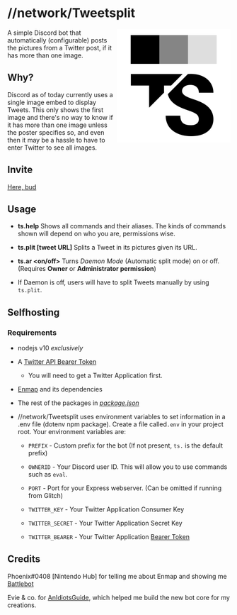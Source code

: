 # //network/Tweetsplit

<img align="right" width="256px" height="256px" src="images/TS.png">

A simple Discord bot that automatically (configurable) posts the pictures from a Twitter post, if it has more than one image.

## Why?

Discord as of today currently uses a single image embed to display Tweets. This only shows the first image and there's no way to know if it has more than one image unless the poster specifies so, and even then it may be a hassle to have to enter Twitter to see all images.

## Invite

[Here, bud](https://discordapp.com/oauth2/authorize/?permissions=51200&scope=bot&client_id=620391818105978920)

## Usage

* **ts.help**
Shows all commands and their aliases.
The kinds of commands shown will depend on who you are, permissions wise.

* **ts.plit [tweet URL]**
Splits a Tweet in its pictures given its URL.

* **ts.ar <on/off>**
Turns *Daemon Mode* (Automatic split mode) on or off. (Requires **Owner** or **Administrator permission**)
* If Daemon is off, users will have to split Tweets manually by using `ts.plit`.

## Selfhosting

### Requirements
   * nodejs v10 *exclusively*
   * A [Twitter API Bearer Token](https://developer.twitter.com/en/docs/basics/authentication/guides/bearer-tokens)
      * You will need to get a Twitter Application first.
   * [Enmap](http://enmap.evie.dev/) and its dependencies
   * The rest of the packages in *[package.json](package.json)*

   * //network/Tweetsplit uses environment variables to set information in a .env file (dotenv npm package). Create a file called``.env`` in your project root. Your environment variables are:

     * ``PREFIX`` - Custom prefix for the bot (If not present, ``ts.`` is the default prefix)

     * ``OWNERID`` - Your Discord user ID. This will allow you to use commands such as ``eval``.

     * ``PORT`` - Port for your Express webserver. (Can be omitted if running from Glitch)

     * ``TWITTER_KEY`` - Your Twitter Application Consumer Key

     * ``TWITTER_SECRET`` - Your Twitter Application Secret Key

     * ``TWITTER_BEARER`` - Your Twitter Application [Bearer Token](https://developer.twitter.com/en/docs/basics/authentication/guides/bearer-tokens)

## Credits
Phoenix#0408 [Nintendo Hub] for telling me about Enmap and showing me [Battlebot](https://github.com/Phoenix1128/BattleBot)

Evie & co. for [AnIdiotsGuide](http://anidiots.guide), which helped me build the new bot core for my creations.
